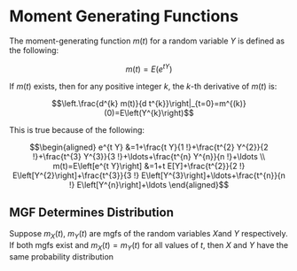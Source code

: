 # Moment Generating Functions

The moment-generating function $m(t)$ for a random variable $Y$ is defined as the following:

$$m(t)=E\left(e^{t Y}\right)$$

If $m(t)$ exists, then for any positive integer $k$, the $k$-th derivative of $m(t)$ is:

$$\left.\frac{d^{k} m(t)}{d t^{k}}\right|_{t=0}=m^{(k)}(0)=E\left(Y^{k}\right)$$

This is true because of the following:

$$\begin{aligned} e^{t Y} &=1+\frac{t Y}{1 !}+\frac{t^{2} Y^{2}}{2 !}+\frac{t^{3} Y^{3}}{3 !}+\ldots+\frac{t^{n} Y^{n}}{n !}+\ldots \\ m(t)=E\left[e^{t Y}\right] &=1+t E[Y]+\frac{t^{2}}{2 !} E\left[Y^{2}\right]+\frac{t^{3}}{3 !} E\left[Y^{3}\right]+\ldots+\frac{t^{n}}{n !} E\left[Y^{n}\right]+\ldots \end{aligned}$$

## MGF Determines Distribution

Suppose $m_X(t), \  m_Y(t)$ are mgfs of the random variables $X$and $Y$ respectively. If both mgfs exist and $m_X(t) = m_Y(t)$ for all values of $t$, then $X$ and $Y$ have the same probability distribution
